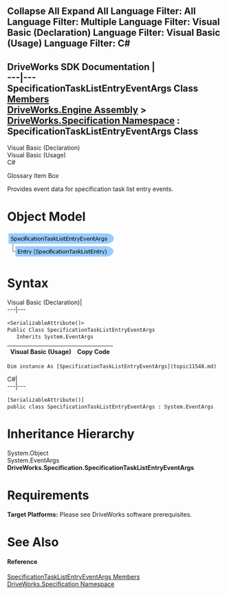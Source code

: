        

 Collapse All Expand All  Language Filter: All  Language Filter: Multiple  Language Filter: Visual Basic (Declaration) Language Filter: Visual Basic (Usage) Language Filter: C#  
---  
DriveWorks SDK Documentation  |   
---|---  
SpecificationTaskListEntryEventArgs Class   
[Members](topic11549.md)   
[DriveWorks.Engine Assembly](topic2156.md) > [DriveWorks.Specification Namespace](topic10764.md) : SpecificationTaskListEntryEventArgs Class  
---  
  
Visual Basic (Declaration)    
Visual Basic (Usage)    
C# 

Glossary Item Box

Provides event data for specification task list entry events. 

# Object Model

![](dotnetdiagramimages/image589.png)

# Syntax

Visual Basic (Declaration)|   
---|---  
      
    
    <SerializableAttribute()>
    Public Class SpecificationTaskListEntryEventArgs 
       Inherits System.EventArgs  
  
Visual Basic (Usage)| Copy Code  
---|---  
      
    
    Dim instance As [SpecificationTaskListEntryEventArgs](topic11548.md)  
  
C#|   
---|---  
      
    
    [SerializableAttribute()]
    public class SpecificationTaskListEntryEventArgs : System.EventArgs   
  
# Inheritance Hierarchy

System.Object  
System.EventArgs  
**DriveWorks.Specification.SpecificationTaskListEntryEventArgs**  


# Requirements

**Target Platforms:** Please see DriveWorks software prerequisites.

# See Also

#### Reference

[SpecificationTaskListEntryEventArgs Members](topic11549.md)   
[DriveWorks.Specification Namespace](topic10764.md)


